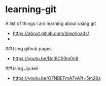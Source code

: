 # learning-git
A list of things I am learning about using git

* https://about.gitlab.com/downloads/
* 
##Using github pages
* https://youtu.be/DcI6C93m0n8

##Using Jyckel
* https://youtu.be/O7NBEFmA7yA?t=5m26s


